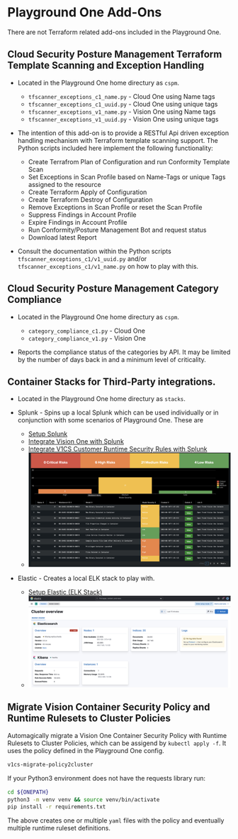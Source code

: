 # Playground One Add-Ons

There are not Terraform related add-ons included in the Playground One.

## Cloud Security Posture Management Terraform Template Scanning and Exception Handling

- Located in the Playground One home directury as `cspm`.
  - `tfscanner_exceptions_c1_name.py` - Cloud One using Name tags
  - `tfscanner_exceptions_c1_uuid.py` - Cloud One using unique tags
  - `tfscanner_exceptions_v1_name.py` - Vision One using Name tags
  - `tfscanner_exceptions_v1_uuid.py` - Vision One using unique tags

- The intention of this add-on is to provide a RESTful Api driven exception handling mechanism with Terraform template scanning support. The Python scripts included here implement the following functionality:

  - Create Terrafrom Plan of Configuration and run Conformity Template Scan
  - Set Exceptions in Scan Profile based on Name-Tags or unique Tags assigned to the resource
  - Create Terraform Apply of Configuration
  - Create Terraform Destroy of Configuration
  - Remove Exceptions in Scan Profile or reset the Scan Profile
  - Suppress Findings in Account Profile
  - Expire Findings in Account Profile
  - Run Conformity/Posture Management Bot and request status
  - Download latest Report

- Consult the documentation within the Python scripts `tfscanner_exceptions_c1/v1_uuid.py` and/or `tfscanner_exceptions_c1/v1_name.py` on how to play with this.

## Cloud Security Posture Management Category Compliance

- Located in the Playground One home directury as `cspm`.
  - `category_compliance_c1.py` - Cloud One
  - `category_compliance_v1.py` - Vision One

- Reports the compliance status of the categories by API. It may be limited by the number of days back in and a minimum level of criticality.

## Container Stacks for Third-Party integrations.

- Located in the Playground One home directury as `stacks`.

- Splunk - Spins up a local Splunk which can be used individually or in conjunction with some scenarios of Playground One. These are

  - [Setup Splunk](https://mawinkler.github.io/playground-one-pages/scenarios/bigdata/splunk-setup/)
  - [Integrate Vision One with Splunk](https://mawinkler.github.io/playground-one-pages/scenarios/bigdata/splunk-integrate-vision-one-xdr/)
  - [Integrate V1CS Customer Runtime Security Rules with Splunk](https://mawinkler.github.io/playground-one-pages/scenarios/bigdata/splunk-integrate-vision-one-custom-rules/)
  - ![alt text](images/splunk-app-v1xdr-09.png "Splunk")

- Elastic - Creates a local ELK stack to play with.

  - [Setup Elastic (ELK Stack)](https://mawinkler.github.io/playground-one-pages/scenarios/bigdata/elastic-stack/)
  - ![alt text](images/elastic-app-setup-02.png "App")

## Migrate Vision Container Security Policy and Runtime Rulesets to Cluster Policies

Automagically migrate a Vision One Container Security Policy with Runtime Rulesets to Cluster Policies, which can be assigend by `kubectl apply -f`. It uses the policy defined in the Playground One config.

```sh
v1cs-migrate-policy2cluster
```

If your Python3 environment does not have the requests library run:

```sh
cd ${ONEPATH}
python3 -m venv venv && source venv/bin/activate
pip install -r requirements.txt
```

The above creates one or multiple `yaml` files with the policy and eventually multiple runtime ruleset definitions.
